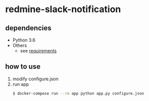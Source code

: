 # redmine-slack-notification

## dependencies
* Python 3.6
* Others
    * see [requirements](requirements)
  
## how to use
1. modify configure.json
1. run app
    ~~~bash
    $ docker-compose run --rm app python app.py configure.json
    ~~~
